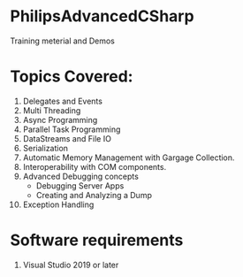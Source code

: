 # PhilipsAdvancedCSharp
Training meterial and Demos

# Topics Covered:
1. Delegates and Events
2. Multi Threading
3. Async Programming
4. Parallel Task Programming
5. DataStreams and File IO
6. Serialization
7. Automatic Memory Management with Gargage Collection.
8. Interoperability with COM components. 
9. Advanced Debugging concepts
    - Debugging Server Apps
    - Creating and Analyzing a Dump
10. Exception Handling

# Software requirements
1. Visual Studio 2019 or later
